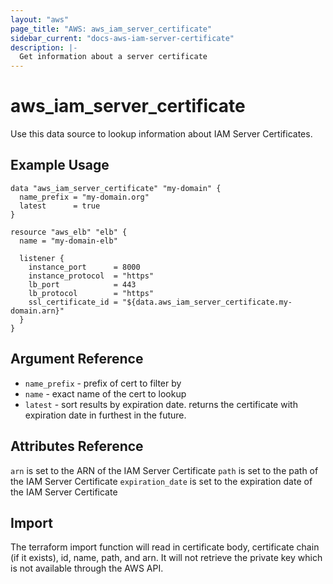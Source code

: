 ```yaml
---
layout: "aws"
page_title: "AWS: aws_iam_server_certificate"
sidebar_current: "docs-aws-iam-server-certificate"
description: |-
  Get information about a server certificate
---
```


# aws\_iam\_server\_certificate

Use this data source to lookup information about IAM Server Certificates.

## Example Usage

```hcl
data "aws_iam_server_certificate" "my-domain" {
  name_prefix = "my-domain.org"
  latest      = true
}

resource "aws_elb" "elb" {
  name = "my-domain-elb"

  listener {
    instance_port      = 8000
    instance_protocol  = "https"
    lb_port            = 443
    lb_protocol        = "https"
    ssl_certificate_id = "${data.aws_iam_server_certificate.my-domain.arn}"
  }
}
```

## Argument Reference

* `name_prefix` - prefix of cert to filter by
* `name` - exact name of the cert to lookup
* `latest` - sort results by expiration date. returns the certificate with expiration date in furthest in the future.

## Attributes Reference

`arn` is set to the ARN of the IAM Server Certificate
`path` is set to the path of the IAM Server Certificate
`expiration_date` is set to the expiration date of the IAM Server Certificate

## Import 

The terraform import function will read in certificate body, certificate chain (if it exists), id, name, path, and arn. 
It will not retrieve the private key which is not available through the AWS API.   

 
